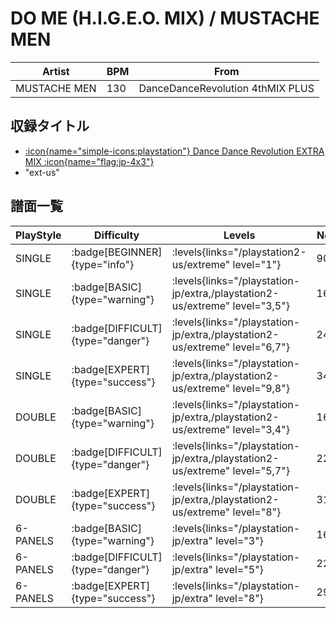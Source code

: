 # DO ME (H.I.G.E.O. MIX) / MUSTACHE MEN

|Artist|BPM|From|
|------|---|----|
|MUSTACHE MEN|130|DanceDanceRevolution 4thMIX PLUS|

## 収録タイトル

- [:icon{name="simple-icons:playstation"} Dance Dance Revolution EXTRA MIX :icon{name="flag:jp-4x3"}](/playstation-jp/extra)
- "ext-us"

## 譜面一覧

|PlayStyle|Difficulty|Levels|Notes|Movie|
|---------|----------|------|-----|-----|
|SINGLE| :badge[BEGINNER]{type="info"}| :levels{links="/playstation2-us/extreme" level="1"}|90/0||
|SINGLE| :badge[BASIC]{type="warning"}| :levels{links="/playstation-jp/extra,/playstation2-us/extreme" level="3,5"}|164/0||
|SINGLE| :badge[DIFFICULT]{type="danger"}| :levels{links="/playstation-jp/extra,/playstation2-us/extreme" level="6,7"}|244/0||
|SINGLE| :badge[EXPERT]{type="success"}| :levels{links="/playstation-jp/extra,/playstation2-us/extreme" level="9,8"}|346/0||
|DOUBLE| :badge[BASIC]{type="warning"}| :levels{links="/playstation-jp/extra,/playstation2-us/extreme" level="3,4"}|165/0||
|DOUBLE| :badge[DIFFICULT]{type="danger"}| :levels{links="/playstation-jp/extra,/playstation2-us/extreme" level="5,7"}|225/0||
|DOUBLE| :badge[EXPERT]{type="success"}| :levels{links="/playstation-jp/extra,/playstation2-us/extreme" level="8"}|314/0||
|6-PANELS| :badge[BASIC]{type="warning"}| :levels{links="/playstation-jp/extra" level="3"}|160/0||
|6-PANELS| :badge[DIFFICULT]{type="danger"}| :levels{links="/playstation-jp/extra" level="5"}|225/0||
|6-PANELS| :badge[EXPERT]{type="success"}| :levels{links="/playstation-jp/extra" level="8"}|293/0||
